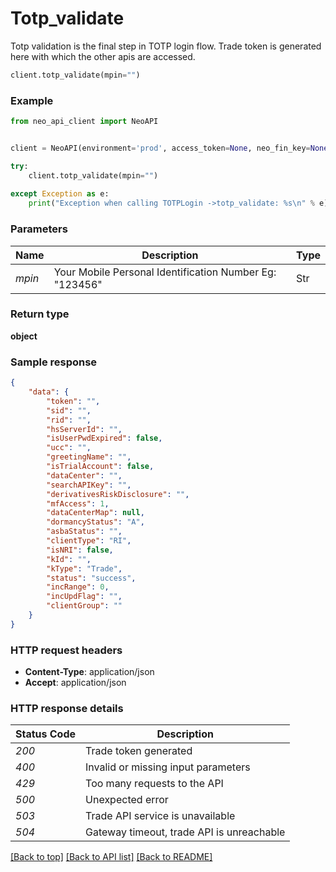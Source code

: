 # **Totp_validate**
Totp validation is the final step in TOTP login flow.
Trade token is generated here with which the other apis are accessed.

```python
client.totp_validate(mpin="")
```

### Example


```python
from neo_api_client import NeoAPI


client = NeoAPI(environment='prod', access_token=None, neo_fin_key=None)

try:
    client.totp_validate(mpin="")
    
except Exception as e:
    print("Exception when calling TOTPLogin ->totp_validate: %s\n" % e)
```
### Parameters

| Name   | Description                                             | Type   |
|--------|---------------------------------------------------------|--------|
| *mpin* | Your Mobile Personal Identification Number Eg: "123456" | Str    |

### Return type

**object**

### Sample response
```json
{
	"data": {
		"token": "",
		"sid": "",
		"rid": "",
		"hsServerId": "",
		"isUserPwdExpired": false,
		"ucc": "",
		"greetingName": "",
		"isTrialAccount": false,
		"dataCenter": "",
		"searchAPIKey": "",
		"derivativesRiskDisclosure": "",
		"mfAccess": 1,
		"dataCenterMap": null,
		"dormancyStatus": "A",
		"asbaStatus": "",
		"clientType": "RI",
		"isNRI": false,
		"kId": "",
		"kType": "Trade",
		"status": "success",
		"incRange": 0,
		"incUpdFlag": "",
		"clientGroup": ""
	}
}
```

### HTTP request headers

 - **Content-Type**: application/json
 - **Accept**: application/json

### HTTP response details

| Status Code | Description                               |
|-------------|-------------------------------------------|
| *200*       | Trade token generated                     |
| *400*       | Invalid or missing input parameters       |
| *429*       | Too many requests to the API              |
| *500*       | Unexpected error                          |
| *503*       | Trade API service is unavailable          |
| *504*       | Gateway timeout, trade API is unreachable |

[[Back to top]](#) [[Back to API list]](../README.md#documentation-for-api-endpoints) [[Back to README]](../README.md)
